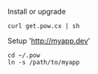 Install or upgrade

    curl get.pow.cx | sh


Setup 'http://myapp.dev'

    cd ~/.pow
    ln -s /path/to/myapp

